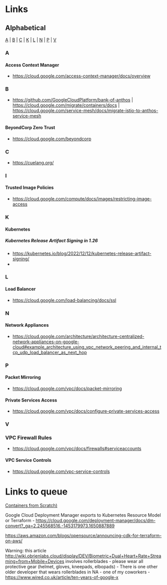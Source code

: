 # Links

## Alphabetical
[A](#a) | [B](#b) | [C](#c) | [K](#k) | [L](#l) | [N](#n) | [P](#p) | [V](#v)
### A
#### Access Context Manager
- https://cloud.google.com/access-context-manager/docs/overview

### B
- https://github.com/GoogleCloudPlatform/bank-of-anthos | https://cloud.google.com/migrate/containers/docs | https://cloud.google.com/service-mesh/docs/migrate-istio-to-anthos-service-mesh
#### BeyondCorp Zero Trust
- https://cloud.google.com/beyondcorp

### C
- https://cuelang.org/

### I
#### Trusted Image Policies
- https://cloud.google.com/compute/docs/images/restricting-image-access
### K
#### Kubernetes
##### Kubernetes Release Artifact Signing in 1.26
- https://kubernetes.io/blog/2022/12/12/kubernetes-release-artifact-signing/
- 
### L
#### Load Balancer
- https://cloud.google.com/load-balancing/docs/ssl

### N
#### Network Appliances
- https://cloud.google.com/architecture/architecture-centralized-network-appliances-on-google-cloud#example_architecture_using_vpc_network_peering_and_internal_tcp_udp_load_balancer_as_next_hop
### P
#### Packet Mirroring
- https://cloud.google.com/vpc/docs/packet-mirroring

#### Private Services Access
- https://cloud.google.com/vpc/docs/configure-private-services-access


### V
### VPC Firewall Rules
- https://cloud.google.com/vpc/docs/firewalls#serviceaccounts
#### VPC Service Controls
- https://cloud.google.com/vpc-service-controls


# Links to queue
[Containers from Scratch)](https://www.youtube.com/watch?v=8fi7uSYlOdc)

Google Cloud Deployment Manager exports to Kubernetes Resource Model or Terraform - https://cloud.google.com/deployment-manager/docs/dm-convert?_ga=2.245568516.-1453179973.1650887889

https://aws.amazon.com/blogs/opensource/announcing-cdk-for-terraform-on-aws/

Warning: this article http://wiki.obrienlabs.cloud/display/DEV/Biometric+Dual+Heart+Rate+Streaming+from+Mobile+Devices involves rollerblades - please wear all protective gear (helmet, gloves, kneepads, elbopads) - There is one other older developer that wears rollerblades in NA - one of my coworkers - https://www.wired.co.uk/article/ten-years-of-google-x

